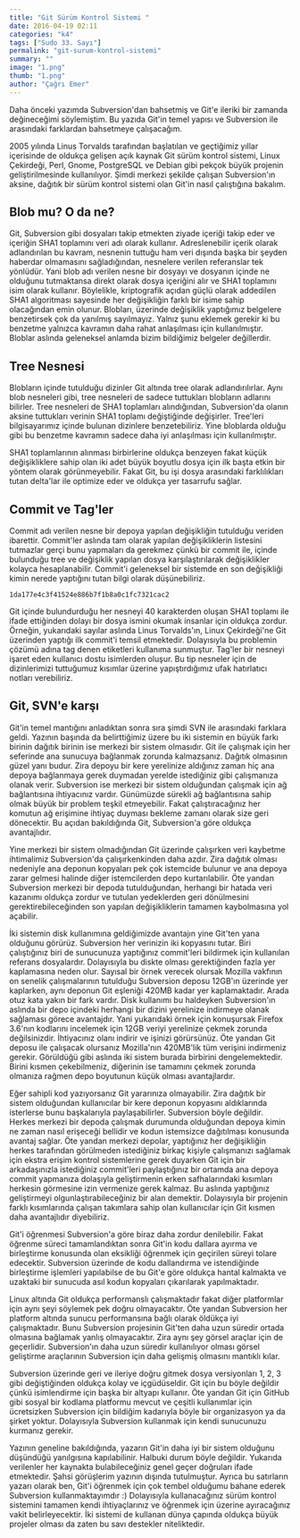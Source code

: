 ```yaml
---
title: "Git Sürüm Kontrol Sistemi "
date: 2016-04-19 02:11
categories: "k4"
tags: ["Sudo 33. Sayı"]
permalink: "git-surum-kontrol-sistemi"
summary: ""
image: "1.png"
thumb: "1.png"
author: "Çağrı Emer"
---
```


Daha önceki yazımda Subversion'dan bahsetmiş ve Git'e ileriki bir zamanda değineceğimi söylemiştim. Bu yazıda Git'in temel yapısı ve Subversion ile arasındaki farklardan bahsetmeye çalışacağım. 

2005 yılında Linus Torvalds tarafından başlatılan ve geçtiğimiz yıllar içerisinde de oldukça gelişen açık kaynak Git sürüm kontrol sistemi, Linux Çekirdeği, Perl, Gnome, PostgreSQL ve Debian gibi pekçok büyük projenin geliştirilmesinde kullanılıyor. Şimdi merkezi şekilde çalışan Subversion'ın aksine, dağıtık bir sürüm kontrol sistemi olan Git'in nasıl çalıştığına bakalım. 

## Blob mu? O da ne? 

Git, Subversion gibi dosyaları takip etmekten ziyade içeriği takip eder ve içeriğin SHA1 toplamını veri adı olarak kullanır. Adreslenebilir içerik olarak adlandırılan bu kavram, nesnenin tuttuğu ham veri dışında başka bir şeyden haberdar olmamasını sağladığından, nesnelere verilen referanslar tek yönlüdür. Yani blob adı verilen nesne bir dosyayı ve dosyanın içinde ne olduğunu tutmaktansa direkt olarak dosya içeriğini alır ve SHA1 toplamını isim olarak kullanır. Böylelikle, kriptografik açıdan güçlü olarak addedilen SHA1 algoritması sayesinde her değişikliğin farklı bir isime sahip olacağından emin olunur. Blobları, üzerinde değişiklik yaptığımız belgelere benzetirsek çok da 
yanılmış sayılmayız. Yalnız şunu eklemek gerekir ki bu benzetme yalnızca kavramın daha rahat anlaşılması için kullanılmıştır. Bloblar aslında geleneksel 
anlamda bizim bildiğimiz belgeler değillerdir. 

## Tree Nesnesi 

Blobların içinde tutulduğu dizinler Git altında tree olarak adlandırılırlar. Aynı blob nesneleri gibi, tree nesneleri de sadece tuttukları blobların adlarını bilirler. Tree nesneleri de SHA1 toplamları alındığından, Subversion'da olanın aksine tuttukları verinin SHA1 toplamı değiştiğinde değişirler. Tree'leri bilgisayarımız içinde bulunan dizinlere benzetebiliriz. Yine bloblarda olduğu gibi bu benzetme kavramın sadece daha iyi anlaşılması için kullanılmıştır. 

SHA1 toplamlarının alınması birbirlerine oldukça benzeyen fakat küçük değişikliklere sahip olan iki adet büyük boyutlu dosya için ilk başta etkin bir yöntem olarak görünmeyebilir. Fakat Git, bu işi dosya arasındaki farklılıkları tutan delta'lar ile optimize eder ve oldukça yer tasarrufu sağlar. 

## Commit ve Tag'ler 

Commit adı verilen nesne bir depoya yapılan değişikliğin tutulduğu veriden ibarettir. Commit'ler aslında tam olarak yapılan değişikliklerin listesini tutmazlar gerçi bunu yapmaları da gerekmez çünkü bir commit ile, içinde bulunduğu tree ve değişiklik yapılan dosya karşılaştırılarak değişiklikler kolayca hesaplanabilir. Commit'i geleneksel bir sistemde en son değişikliği kimin nerede yaptığını tutan bilgi olarak düşünebiliriz. 

```
1da177e4c3f41524e886b7f1b8a0c1fc7321cac2 
```

Git içinde bulundurduğu her nesneyi 40 karakterden oluşan SHA1 toplamı ile ifade ettiğinden dolayı bir dosya ismini okumak insanlar için oldukça zordur. Örneğin, yukarıdaki sayılar aslında Linus Torvalds'ın, Linux Çekirdeği'ne Git üzerinden yaptığı ilk commit'i temsil etmektedir. Dolayısıyla bu problemin çözümü adına tag denen etiketleri kullanıma sunmuştur. Tag'ler bir nesneyi işaret eden kullanıcı dostu isimlerden oluşur. Bu tip nesneler için de dizinlerimizi tuttuğumuz kısımlar üzerine yapıştırdığımız ufak hatırlatıcı notları verebiliriz. 

## Git, SVN'e karşı 

Git'in temel mantığını anladıktan sonra sıra şimdi SVN ile arasındaki farklara geldi. Yazının başında da belirttiğimiz üzere bu iki sistemin en büyük farkı birinin dağıtık birinin ise merkezi bir sistem olmasıdır. Git ile çalışmak için her seferinde ana sunucuya bağlanmak zorunda kalmazsanız. Dağıtık olmasının güzel yanı budur. Zira depoyu bir kere yerelinize aldığınız zaman hiç ana depoya 
bağlanmaya gerek duymadan yerelde istediğiniz gibi çalışmanıza olanak verir. Subversion ise merkezi bir sistem olduğundan çalışmak için ağ bağlantısına ihtiyacınız vardır. Günümüzde sürekli ağ bağlantısına sahip olmak büyük bir problem teşkil etmeyebilir. Fakat çalıştıracağınız her komutun ağ erişimine ihtiyaç duyması bekleme zamanı olarak size geri dönecektir. Bu açıdan bakıldığında Git, Subversion'a göre oldukça avantajlıdır. 

Yine merkezi bir sistem olmadığından Git üzerinde çalışırken veri kaybetme ihtimalimiz Subversion'da çalışırkenkinden daha azdır. Zira dağıtık olması nedeniyle ana deponun kopyaları pek çok istemcide bulunur ve ana depoya zarar gelmesi halinde diğer istemcilerden depo kurtarılabilir. Öte yandan Subversion merkezi bir depoda tutulduğundan, herhangi bir hatada veri kazanımı oldukça zordur ve tutulan yedeklerden geri dönülmesini gerektirebileceğinden son yapılan değişikliklerin tamamen kaybolmasına yol açabilir. 

İki sistemin disk kullanımına geldiğimizde avantajın yine Git'ten yana olduğunu görürüz. Subversion her verinizin iki kopyasını tutar. Biri çalıştığınız biri de sunucunuza yaptığınız commit'leri bildirmek için kullanılan referans dosyalardır. Dolayısıyla bu diskte olması gerektiğinden fazla yer kaplamasına neden olur. Sayısal bir örnek verecek olursak Mozilla vakfının on senelik çalışmalarının tutulduğu Subversion deposu 12GB'ın üzerinde yer kaplarken, aynı deponun Git eşleniği 420MB kadar yer kaplamaktadır. Arada otuz kata yakın bir fark vardır. Disk kullanımı bu haldeyken Subversion'ın aslında bir depo içindeki herhangi bir dizini yerelinize indirmeye olanak sağlaması görece avantajdır. Yani yukarıdaki örnek için konuşursak Firefox 3.6'nın kodlarını incelemek için 12GB veriyi yerelinize çekmek zorunda değilsinizdir. İhtiyacınız olanı indirir ve işinizi görürsünüz. Öte yandan Git deposu ile çalışacak olursanız Mozilla'nın 420MB'lik tüm verişini indirmeniz gerekir. Görüldüğü gibi aslında iki sistem burada birbirini dengelemektedir. Birini kısmen çekebilmeniz, diğerinin ise tamamını çekmek zorunda olmanıza rağmen depo boyutunun küçük olması avantajlardır. 

Eğer sahipli kod yazıyorsanız Git yararınıza olmayabilir. Zira dağıtık bir sistem olduğundan kullanıcılar bir kere deponun kopyasını aldıklarında isterlerse bunu başkalarıyla paylaşabilirler. Subversion böyle değildir. Herkes merkezi bir depoda çalışmak durumunda olduğundan depoya kimin ne zaman nasıl erişeceği bellidir ve kodun istemsizce dağıtılması konusunda avantaj sağlar. Öte yandan merkezi depolar, yaptığınız her değişikliğin herkes tarafından görülmeden istediğiniz birkaç kişiyle çalışmanızı sağlamak için ekstra erişim kontrol sistemlerine gerek duyarken Git için bir arkadaşınızla istediğiniz commit'leri paylaştığınız bir ortamda ana depoya commit yapmanıza dolaşıyla geliştirmenin erken safhalarındaki kısımları herkesin görmesine izin vermenize gerek kalmaz. Bu aslında yaptığınız geliştirmeyi olgunlaştırabileceğiniz bir alan demektir. Dolayısıyla bir projenin farklı kısımlarında çalışan takımlara sahip olan kullanıcılar için Git kısmen daha avantajlıdır diyebiliriz. 

Git'i öğrenmesi Subversion'a göre biraz daha zordur denilebilir. Fakat öğrenme süreci tamamlandıktan sonra Git'in kodu dallara ayırma ve birleştirme konusunda olan eksikliği öğrenmek için geçirilen süreyi tolare edecektir. Subversion üzerinde de kodu dallandırma ve istendiğinde birleştirme işlemleri yapılabilse de bu Git'e göre oldukça hantal kalmakta ve uzaktaki bir sunucuda asıl kodun kopyaları çıkarılarak yapılmaktadır. 

Linux altında Git oldukça performanslı çalışmaktadır fakat diğer platformlar için aynı şeyi söylemek pek doğru olmayacaktır. Öte yandan Subversion her platform altında sunucu performansına bağlı olarak öldükça iyi çalışmaktadır. Bunu Subversion projesinin Git'ten daha uzun süredir ortada olmasına bağlamak yanlış olmayacaktır. Zira aynı şey görsel araçlar için de geçerlidir. Subversion'ın daha uzun süredir kullanılıyor olması görsel geliştirme araçlarının Subversion için daha gelişmiş olmasını mantıklı kılar. 

Subversion üzerinde geri ve ileriye doğru gitmek dosya versiyonları 1, 2, 3 gibi değiştiğinden oldukça kolay ve içgüdüseldir. Git için bu böyle değildir çünkü isimlendirme için başka bir altyapı kullanır. Öte yandan Git için GitHub gibi sosyal bir kodlama platformu mevcut ve çeşitli kullanımlar için ücretsizken Subversion için bildiğim kadarıyla böyle bir organizasyon ya da şirket yoktur. Dolayısıyla Subversion kullanmak için kendi sunucunuzu kurmanız gerekir. 

Yazının geneline bakıldığında, yazarın Git'in daha iyi bir sistem olduğunu düşündüğü yanılgısına kapılabilinir. Halbuki durum böyle değildir. Yukarıda verilenler her kaynakta bulabileceğiniz genel geçer doğruları ifade etmektedir. Şahsi görüşlerim yazının dışında tutulmuştur. Ayrıca bu satırların yazarı olarak ben, Git'i öğrenmek için çok tembel olduğumu bahane ederek Subversion kullanmaktayımdır :) Dolayısıyla kullanacağınız sürüm kontrol sistemini tamamen kendi ihtiyaçlarınız ve öğrenmek için üzerine ayıracağınız vakit belirleyecektir. İki sistemi de kullanan dünya çapında oldukça büyük projeler olması da zaten bu savı destekler niteliktedir.
